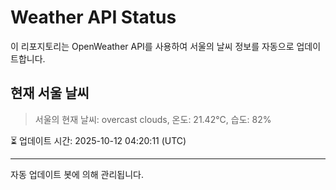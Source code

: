 
# Weather API Status

이 리포지토리는 OpenWeather API를 사용하여 서울의 날씨 정보를 자동으로 업데이트합니다.

## 현재 서울 날씨
> 서울의 현재 날씨: overcast clouds, 온도: 21.42°C, 습도: 82%

⏳ 업데이트 시간: 2025-10-12 04:20:11 (UTC)

---
자동 업데이트 봇에 의해 관리됩니다.
